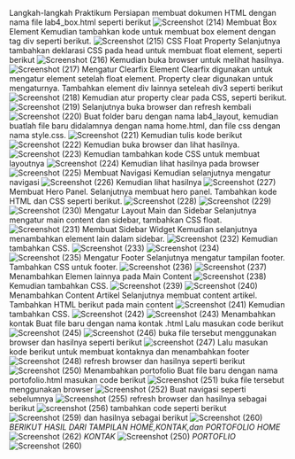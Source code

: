 Langkah-langkah Praktikum
Persiapan membuat dokumen HTML dengan nama file lab4_box.html seperti berikut
![Screenshot (214)](https://user-images.githubusercontent.com/72745059/162203957-7369b8a1-d3d6-4382-aad4-f077556accc5.png)
Membuat Box Element
Kemudian tambahkan kode untuk membuat box element dengan tag div seperti berikut.
![Screenshot (215)](https://user-images.githubusercontent.com/72745059/162204094-4b428c96-405a-4449-a9c2-bc68767f6a2c.png)
CSS Float Property
Selanjutnya tambahkan deklarasi CSS pada head untuk membuat float element, seperti berikut
![Screenshot (216)](https://user-images.githubusercontent.com/72745059/162204172-1567f41d-09d0-430d-ba37-09c07c8a0086.png)
Kemudian buka browser untuk melihat hasilnya.
![Screenshot (217)](https://user-images.githubusercontent.com/72745059/162204239-64295adb-3c46-4d9f-bdef-f821a21324c0.png)
Mengatur Clearfix Element
Clearfix digunakan untuk mengatur element setelah float element. Property clear digunakan untuk 
mengaturnya.
Tambahkan element div lainnya seteleah div3 seperti berikut
![Screenshot (218)](https://user-images.githubusercontent.com/72745059/162204358-40a6da04-a051-471a-baed-2726a25170f0.png)
Kemudian atur property clear pada CSS, seperti berikut.
![Screenshot (219)](https://user-images.githubusercontent.com/72745059/162204409-2072ddcf-b4a4-4b1e-ba34-dc1ba988127c.png)
Selanjutnya buka browser dan refresh kembali
![Screenshot (220)](https://user-images.githubusercontent.com/72745059/162204489-e729725d-27a6-4029-9e2e-98f85ec43794.png)
Buat folder baru dengan nama lab4_layout, kemudian buatlah file baru didalamnya dengan nama 
home.html, dan file css dengan nama style.css.
![Screenshot (221)](https://user-images.githubusercontent.com/72745059/162204574-064688ef-632a-4b5d-8185-29f7e5a9b010.png)
Kemudian tulis kode berikut
![Screenshot (222)](https://user-images.githubusercontent.com/72745059/162204668-43da41c2-894d-40f0-8dd3-8bc9f3d19805.png)
Kemudian buka browser dan lihat hasilnya.
![Screenshot (223)](https://user-images.githubusercontent.com/72745059/162204823-5b2dac99-8eae-4ded-8650-8d714341a9c2.png)
Kemudian tambahkan kode CSS untuk membuat layoutnya
![Screenshot (224)](https://user-images.githubusercontent.com/72745059/162204924-8d92ddf3-942f-4cea-888d-e22f5bd77875.png)
Kemudian lihat hasilnya pada browser
![Screenshot (225)](https://user-images.githubusercontent.com/72745059/162204996-d129cf22-72c9-4155-9d77-753b6a207f79.png)
Membuat Navigasi
Kemudian selanjutnya mengatur navigasi
![Screenshot (226)](https://user-images.githubusercontent.com/72745059/162205056-0175a49d-d1f0-4670-a2b7-5e48f19baa61.png)
Kemudian lihat hasilnya
![Screenshot (227)](https://user-images.githubusercontent.com/72745059/162205112-4736e532-259d-4328-8f50-5b978e120470.png)
Membuat Hero Panel.
Selanjutnya membuat hero panel. Tambahkan kode HTML dan CSS seperti berikut.
![Screenshot (228)](https://user-images.githubusercontent.com/72745059/162205187-5ea77f16-91c5-43d7-8877-6e689229a668.png)
![Screenshot (229)](https://user-images.githubusercontent.com/72745059/162205223-5df463f8-93cf-48b5-9231-c961b1caf56f.png)
![Screenshot (230)](https://user-images.githubusercontent.com/72745059/162205298-f18eb24e-7d3b-4879-93ca-0ca3dd376f1b.png)
Mengatur Layout Main dan Sidebar
Selanjutnya mengatur main content dan sidebar, tambahkan CSS float.
![Screenshot (231)](https://user-images.githubusercontent.com/72745059/162205406-1a1b065d-86d9-4559-8228-d286417e9fb4.png)
Membuat Sidebar Widget
Kemudian selanjutnya menambahkan element lain dalam sidebar. 
![Screenshot (232)](https://user-images.githubusercontent.com/72745059/162205480-893fa8c3-c175-4c54-9bf2-26f3af076fba.png)
Kemudian tambahkan CSS.
![Screenshot (233)](https://user-images.githubusercontent.com/72745059/162205732-6a9044c3-2f1d-4dae-a99d-8c9a52a19934.png)
![Screenshot (234)](https://user-images.githubusercontent.com/72745059/162205837-da44b0ef-2bf9-4c69-b9ef-5bfc59e7172e.png)
![Screenshot (235)](https://user-images.githubusercontent.com/72745059/162205865-0167e20b-f385-4528-9a07-f5328582a796.png)
Mengatur Footer
Selanjutnya mengatur tampilan footer. Tambahkan CSS untuk footer.
![Screenshot (236)](https://user-images.githubusercontent.com/72745059/162205988-a1b3ef3f-62c9-4bd3-a6b8-6e15532e4284.png)
![Screenshot (237)](https://user-images.githubusercontent.com/72745059/162206048-976df3f8-30a0-4400-abc2-449751cce0eb.png)
Menambahkan Elemen lainnya pada Main Content
![Screenshot (238)](https://user-images.githubusercontent.com/72745059/162206117-ef9cec37-00a3-42c2-90d3-49fedf6903cf.png)
Kemudian tambahkan CSS.
![Screenshot (239)](https://user-images.githubusercontent.com/72745059/162206157-108d6492-8a6e-415a-ab32-ec3183417efb.png)
![Screenshot (240)](https://user-images.githubusercontent.com/72745059/162206229-f254d85d-833e-4f39-8f21-3fe2970f385c.png)
Menambahkan Content Artikel
Selanjutnya membuat content artikel. Tambahkan HTML berikut pada main content
![Screenshot (241)](https://user-images.githubusercontent.com/72745059/162206297-93ffa217-0bfd-4122-b3d1-679bc9983488.png)
Kemudian tambahkan CSS.
![Screenshot (242)](https://user-images.githubusercontent.com/72745059/162206357-57b8f44c-e3c5-4b9a-88db-8c472f654266.png)
![Screenshot (243)](https://user-images.githubusercontent.com/72745059/162206413-07713d41-5ea0-4eac-9e44-4a0736a19ec7.png)
Menambahkan kontak
Buat file baru dengan nama kontak .html
Lalu masukan code berikut
![Screenshot (245)](https://user-images.githubusercontent.com/72745059/162206793-29e365ff-bb55-4702-8554-bc639e0f6566.png)
![Screenshot (246)](https://user-images.githubusercontent.com/72745059/162206892-d89c872e-f06b-4871-a68e-d2af2fd62413.png)
buka file tersebut menggunakan browser dan hasilnya seperti berikut
![screenshot (247)](https://user-images.githubusercontent.com/72745059/162206995-fc315584-98ce-4b7f-9bbf-d58e455e0caf.png)
Lalu masukan kode berikut untuk membuat kontaknya dan menambahkan footer
![Screenshot (248)](https://user-images.githubusercontent.com/72745059/162207210-3581fa41-e297-4aaa-a3c4-c41c2ea236d6.png)
refresh browser dan hasilnya seperti berikut
![Screenshot (250)](https://user-images.githubusercontent.com/72745059/162207353-fd2d7ba9-567b-47d1-8abb-c20133392028.png)
Menambahkan portofolio
Buat file baru dengan nama portofolio.html
masukan code berikut
![Screenshot (251)](https://user-images.githubusercontent.com/72745059/162207623-50d614f2-b6cc-41cd-ad38-3ea01fa23f21.png)
buka file tersebut menggunakan browser
![Screenshot (252)](https://user-images.githubusercontent.com/72745059/162207712-5d557002-e756-4bf4-ac29-60e67be34982.png)
Buat navigasi seperti sebelumnya
![Screenshot (255)](https://user-images.githubusercontent.com/72745059/162207981-87b855ba-fc13-489b-90cb-b05ec51c9689.png)
refresh browser dan hasilnya sebagai berikut
![screenshot (256)](https://user-images.githubusercontent.com/72745059/162208117-674a2b65-d25a-474d-b815-52fa275b320e.png)
tambahkan code seperti berikut
![Screenshot (259)](https://user-images.githubusercontent.com/72745059/162208403-5cad4348-1ccf-4923-a51c-61a736085308.png)
dan hasilnya sebagai berikut
![Screenshot (260)](https://user-images.githubusercontent.com/72745059/162208487-ae4382ed-b72a-4c83-a26f-fca279f2fa1e.png)
*BERIKUT HASIL DARI TAMPILAN HOME,KONTAK,dan PORTOFOLIO*
*HOME*
![Screenshot (262)](https://user-images.githubusercontent.com/72745059/162211286-148152a7-5276-4ca0-83bb-733b85b70bdf.png)
*KONTAK*
![Screenshot (250)](https://user-images.githubusercontent.com/72745059/162211395-44e324ce-708b-4543-9e30-92523f396804.png)
*PORTOFLIO*
![Screenshot (260)](https://user-images.githubusercontent.com/72745059/162211469-9e525ff2-cce2-46cf-9a1e-c1e1faf1accd.png)
